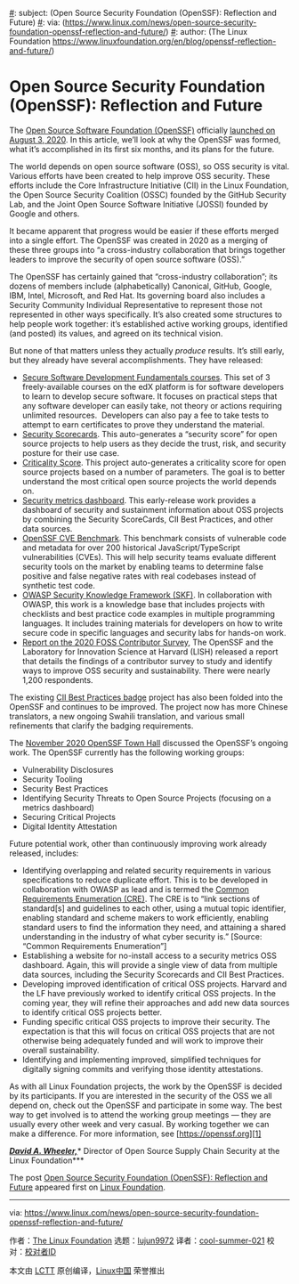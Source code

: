 [#]: collector: (lujun9972)
[#]: translator: (cool-summer-021)
[#]: reviewer: ( )
[#]: publisher: ( )
[#]: url: ( )
[#]: subject: (Open Source Security Foundation (OpenSSF): Reflection and Future)
[#]: via: (https://www.linux.com/news/open-source-security-foundation-openssf-reflection-and-future/)
[#]: author: (The Linux Foundation https://www.linuxfoundation.org/en/blog/openssf-reflection-and-future/)

Open Source Security Foundation (OpenSSF): Reflection and Future
======

The [Open Source Software Foundation (OpenSSF)][1] officially [launched on August 3, 2020][2]. In this article, we’ll look at why the OpenSSF was formed, what it’s accomplished in its first six months, and its plans for the future.

The world depends on open source software (OSS), so OSS security is vital. Various efforts have been created to help improve OSS security. These efforts include the Core Infrastructure Initiative (CII) in the Linux Foundation, the Open Source Security Coalition (OSSC) founded by the GitHub Security Lab, and the Joint Open Source Software Initiative (JOSSI) founded by Google and others.

It became apparent that progress would be easier if these efforts merged into a single effort. The OpenSSF was created in 2020 as a merging of these three groups into “a cross-industry collaboration that brings together leaders to improve the security of open source software (OSS).”

The OpenSSF has certainly gained that “cross-industry collaboration”; its dozens of members include (alphabetically) Canonical, GitHub, Google, IBM, Intel, Microsoft, and Red Hat. Its governing board also includes a Security Community Individual Representative to represent those not represented in other ways specifically. It’s also created some structures to help people work together: it’s established active working groups, identified (and posted) its values, and agreed on its technical vision.

But none of that matters unless they actually _produce_ results. It’s still early, but they already have several accomplishments. They have released:

  * [Secure Software Development Fundamentals courses][3]. This set of 3 freely-available courses on the edX platform is for software developers to learn to develop secure software. It focuses on practical steps that any software developer can easily take, not theory or actions requiring unlimited resources.  Developers can also pay a fee to take tests to attempt to earn certificates to prove they understand the material.
  * [Security Scorecards][4]. This auto-generates a “security score” for open source projects to help users as they decide the trust, risk, and security posture for their use case.
  * [Criticality Score][5]. This project auto-generates a criticality score for open source projects based on a number of parameters. The goal is to better understand the most critical open source projects the world depends on.
  * [Security metrics dashboard][6]. This early-release work provides a dashboard of security and sustainment information about OSS projects by combining the Security ScoreCards, CII Best Practices, and other data sources.
  * [OpenSSF CVE Benchmark][7]. This benchmark consists of vulnerable code and metadata for over 200 historical JavaScript/TypeScript vulnerabilities (CVEs). This will help security teams evaluate different security tools on the market by enabling teams to determine false positive and false negative rates with real codebases instead of synthetic test code.
  * [OWASP Security Knowledge Framework (SKF)][8]. In collaboration with OWASP, this work is a knowledge base that includes projects with checklists and best practice code examples in multiple programming languages. It includes training materials for developers on how to write secure code in specific languages and security labs for hands-on work.
  * [Report on the 2020 FOSS Contributor Survey][9], The OpenSSF and the Laboratory for Innovation Science at Harvard (LISH) released a report that details the findings of a contributor survey to study and identify ways to improve OSS security and sustainability. There were nearly 1,200 respondents.



The existing [CII Best Practices badge][10] project has also been folded into the OpenSSF and continues to be improved. The project now has more Chinese translators, a new ongoing Swahili translation, and various small refinements that clarify the badging requirements.

The [November 2020 OpenSSF Town Hall][11] discussed the OpenSSF’s ongoing work. The OpenSSF currently has the following working groups:

  * Vulnerability Disclosures
  * Security Tooling
  * Security Best Practices
  * Identifying Security Threats to Open Source Projects (focusing on a metrics dashboard)
  * Securing Critical Projects
  * Digital Identity Attestation



Future potential work, other than continuously improving work already released, includes:

  * Identifying overlapping and related security requirements in various specifications to reduce duplicate effort. This is to be developed in collaboration with OWASP as lead and is termed the [Common Requirements Enumeration (CRE)][12]. The CRE is to “link sections of standard[s] and guidelines to each other, using a mutual topic identifier, enabling standard and scheme makers to work efficiently, enabling standard users to find the information they need, and attaining a shared understanding in the industry of what cyber security is.” [Source: “Common Requirements Enumeration”]
  * Establishing a website for no-install access to a security metrics OSS dashboard. Again, this will provide a single view of data from multiple data sources, including the Security Scorecards and CII Best Practices.
  * Developing improved identification of critical OSS projects. Harvard and the LF have previously worked to identify critical OSS projects. In the coming year, they will refine their approaches and add new data sources to identify critical OSS projects better.
  * Funding specific critical OSS projects to improve their security. The expectation is that this will focus on critical OSS projects that are not otherwise being adequately funded and will work to improve their overall sustainability.
  * Identifying and implementing improved, simplified techniques for digitally signing commits and verifying those identity attestations.



As with all Linux Foundation projects, the work by the OpenSSF is decided by its participants. If you are interested in the security of the OSS we all depend on, check out the OpenSSF and participate in some way. The best way to get involved is to attend the working group meetings — they are usually every other week and very casual. By working together we can make a difference. For more information, see [https://openssf.org][1]

_[**David A. Wheeler,**][13]_* Director of Open Source Supply Chain Security at the Linux Foundation***

The post [Open Source Security Foundation (OpenSSF): Reflection and Future][14] appeared first on [Linux Foundation][15].

--------------------------------------------------------------------------------

via: https://www.linux.com/news/open-source-security-foundation-openssf-reflection-and-future/

作者：[The Linux Foundation][a]
选题：[lujun9972][b]
译者：[cool-summer-021](https://github.com/cool-summer-021)
校对：[校对者ID](https://github.com/校对者ID)

本文由 [LCTT](https://github.com/LCTT/TranslateProject) 原创编译，[Linux中国](https://linux.cn/) 荣誉推出

[a]: https://www.linuxfoundation.org/en/blog/openssf-reflection-and-future/
[b]: https://github.com/lujun9972
[1]: https://openssf.org/
[2]: https://www.linuxfoundation.org/en/press-release/technology-and-enterprise-leaders-combine-efforts-to-improve-open-source-security/
[3]: https://openssf.org/blog/2020/10/29/announcing-secure-software-development-edx-course-sign-up-today/
[4]: https://openssf.org/blog/2020/11/06/security-scorecards-for-open-source-projects/
[5]: https://github.com/ossf/criticality_score
[6]: https://github.com/ossf/Project-Security-Metrics
[7]: https://openssf.org/blog/2020/12/09/introducing-the-openssf-cve-benchmark/
[8]: https://owasp.org/www-project-security-knowledge-framework/
[9]: https://www.linuxfoundation.org/en/press-release/new-open-source-contributor-report-from-linux-foundation-and-harvard-identifies-motivations-and-opportunities-for-improving-software-security/
[10]: https://bestpractices.coreinfrastructure.org/
[11]: https://openssf.org/blog/2020/11/23/openssf-town-hall-recording-now-available/
[12]: https://owasp.org/www-project-integration-standards/
[13]: mailto:dwheeler@linuxfoundation.org
[14]: https://www.linuxfoundation.org/en/blog/openssf-reflection-and-future/
[15]: https://www.linuxfoundation.org/
